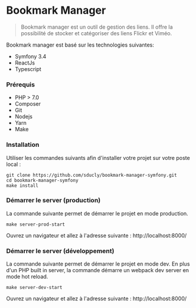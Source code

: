 
# Bookmark Manager

> Bookmark manager est un outil de gestion des liens. Il offre la possibilité de stocker et catégoriser des liens Flickr et Viméo. 

Bookmark manager est basé sur les technologies suivantes: 
- Symfony 3.4 
- ReactJs
- Typescript

### Prérequis
- PHP > 7.0
- Composer
- Git
- Nodejs
- Yarn
- Make

### Installation
Utiliser les commandes suivants afin d'installer votre projet sur votre poste local :
```
git clone https://github.com/sducly/bookmark-manager-symfony.git
cd bookmark-manager-symfony
make install
```
### Démarrer le server (production)
La commande suivante permet de démarrer le projet en mode production. 
```
make server-prod-start
```
Ouvrez un navigateur et allez à l'adresse suivante : http://localhost:8000/

### Démarrer le server (développement)
La commande suivante permet de démarrer le projet en mode dev. En plus d'un PHP built in server, la commande démarre un webpack dev server en mode hot reload. 
```
make server-dev-start
```
Ouvrez un navigateur et allez à l'adresse suivante : http://localhost:8000/
